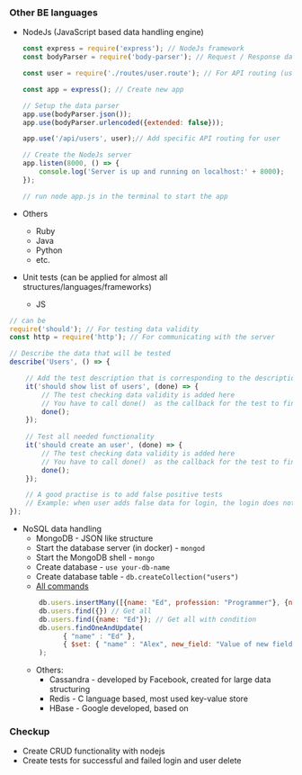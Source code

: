 ### Other BE languages
* NodeJs (JavaScript based data handling engine)
    ```javascript
    const express = require('express'); // NodeJs framework
    const bodyParser = require('body-parser'); // Request / Response data parser

    const user = require('./routes/user.route'); // For API routing (user created)

    const app = express(); // Create new app

    // Setup the data parser
    app.use(bodyParser.json());
    app.use(bodyParser.urlencoded({extended: false}));

    app.use('/api/users', user);// Add specific API routing for user

    // Create the NodeJs server
    app.listen(8000, () => {
        console.log('Server is up and running on localhost:' + 8000);
    });

    // run node app.js in the terminal to start the app
    ```
* Others
    * Ruby
    * Java
    * Python
    * etc.

* Unit tests (can be applied for almost all structures/languages/frameworks)
    * JS
```javascript
// can be 
require('should'); // For testing data validity
const http = require('http'); // For communicating with the server

// Describe the data that will be tested
describe('Users', () => {

    // Add the test description that is corresponding to the descriptions
	it('should show list of users', (done) => {
        // The test checking data validity is added here
        // You have to call done()  as the callback for the test to finish
		done();
	});
    
    // Test all needed functionality
	it('should create an user', (done) => {
        // The test checking data validity is added here
        // You have to call done()  as the callback for the test to finish
		done();
	});

    // A good practise is to add false positive tests
    // Example: when user adds false data for login, the login does not happen 
});
```

* NoSQL data handling
    * MongoDB - JSON like structure
    * Start the database server (in docker) - `mongod`
    * Start the MongoDB shell - `mongo`
    * Create database - `use your-db-name`
    * Create database table - `db.createCollection("users")`
    * [All commands](https://docs.mongodb.com/manual/reference/method/js-collection/)
    ```javascript
        db.users.insertMany([{name: "Ed", profession: "Programmer"}, {name: "Jim", age: 10}])
        db.users.find({}) // Get all
        db.users.find({name: "Ed"}); // Get all with condition
        db.users.findOneAndUpdate(
              { "name" : "Ed" },
              { $set: { "name" : "Alex", new_field: "Value of new field"}
        );  
    ```
    * Others:
        * Cassandra - developed by Facebook, created for large data structuring
        * Redis - C language based, most used key-value store
        * HBase - Google developed, based on
        
### Checkup
* Create CRUD functionality with nodejs
* Create tests for successful and failed login and user delete